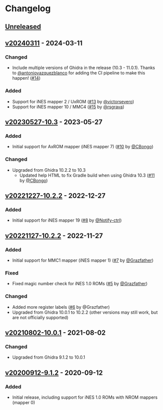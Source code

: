 # Changelog

## [Unreleased]

## [v20240311] - 2024-03-11
### Changed
- Include multiple versions of Ghidra in the release (10.3 - 11.0.1). Thanks to [@antoniovazquezblanco](https://github.com/antoniovazquezblanco) for adding the CI pipeline to make this happen! ([#14](https://github.com/kylewlacy/GhidraNes/pull/14))

### Added

- Support for iNES mapper 2 / UxROM ([#13](https://github.com/kylewlacy/GhidraNes/pull/13) by [@victorsevero](https://github.com/victorsevero))
- Support for iNES mapper 10 / MMC4 ([#15](https://github.com/kylewlacy/GhidraNes/pull/15) by [@rsgrava](https://github.com/rsgrava))

## [v20230527-10.3] - 2023-05-27
### Added

- Initial support for AxROM mapper (iNES mapper 7) ([#10](https://github.com/kylewlacy/GhidraNes/pull/10) by [@CBongo](https://github.com/CBongo))

### Changed
- Upgraded from Ghidra 10.2.2 to 10.3
    - Updated help HTML to fix Gradle build when using Ghidra 10.3 ([#11](https://github.com/kylewlacy/GhidraNes/pull/11) by [@CBongo](https://github.com/CBongo))

## [v20221227-10.2.2] - 2022-12-27
### Added

- Initial support for iNES mapper 19 ([#8](https://github.com/kylewlacy/GhidraNes/pull/8) by [@Notify-ctrl](https://github.com/Notify-ctrl))

## [v20221127-10.2.2] - 2022-11-27
### Added
- Initial support for MMC1 mapper (iNES mapper 1) ([#7](https://github.com/kylewlacy/GhidraNes/pull/7) by [@Grazfather](https://github.com/Grazfather))

### Fixed
- Fixed magic number check for iNES 1.0 ROMs ([#5](https://github.com/kylewlacy/GhidraNes/pull/5) by [@Grazfather](https://github.com/Grazfather))

### Changed
- Added more register labels ([#6](https://github.com/kylewlacy/GhidraNes/pull/6) by @Grazfather)
- Upgraded from Ghidra 10.0.1 to 10.2.2 (other versions may still work, but are not officially supported)

## [v20210802-10.0.1] - 2021-08-02
### Changed
- Upgraded from Ghidra 9.1.2 to 10.0.1

## [v20200912-9.1.2] - 2020-09-12
### Added
- Initial release, including support for iNES 1.0 ROMs with NROM mappers (mapper 0)

[Unreleased]: https://github.com/kylewlacy/GhidraNes/compare/v20240311...HEAD
[v20240311]: https://github.com/kylewlacy/GhidraNes/release/tag/v20240311
[v20230527-10.3]: https://github.com/kylewlacy/GhidraNes/releases/tag/v20230527-10.3
[v20221227-10.2.2]: https://github.com/kylewlacy/GhidraNes/releases/tag/v20221227-10.2.2
[v20221127-10.2.2]: https://github.com/kylewlacy/GhidraNes/releases/tag/v20221127-10.2.2
[v20210802-10.0.1]: https://github.com/kylewlacy/GhidraNes/releases/tag/v20210802-10.0.1
[v20200912-9.1.2]: https://github.com/kylewlacy/GhidraNes/releases/tag/v20200912-9.1.2
